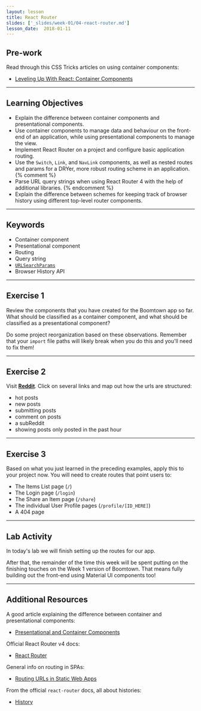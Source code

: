 ```yaml
---
layout: lesson
title: React Router
slides: ['_slides/week-01/04-react-router.md']
lesson_date:  2018-01-11
---
```


## Pre-work

Read through this CSS Tricks articles on using container components:

* [Leveling Up With React: Container Components](https://css-tricks.com/learning-react-container-components/)

---

## Learning Objectives

* Explain the difference between container components and presentational components.
* Use container components to manage data and behaviour on the front-end of an application, while using presentational components to manage the view.
* Implement React Router on a project and configure basic application routing.
* Use the `Switch`, `Link`, and `NavLink` components, as well as nested routes and params for a DRYer, more robust routing scheme in an application.{% comment %}
* Parse URL query strings when using React Router 4 with the help of additional libraries.
  {% endcomment %}
* Explain the difference between schemes for keeping track of browser history using different top-level router components.

---

## Keywords

* Container component
* Presentational component
* Routing
* Query string
* [`URLSearchParams`](https://developer.mozilla.org/en-US/docs/Web/API/URLSearchParams)
* Browser History API

---

## Exercise 1

Review the components that you have created for the Boomtown app so far. What should be classified as a container component, and what should be classified as a presentational component?

Do some project reorganization based on these observations. Remember that your `import` file paths will likely break when you do this and you'll need to fix them!

---

## Exercise 2

Visit **[Reddit](http://reddit.com)**. Click on several links and map out how the urls are structured:

* hot posts
* new posts
* submitting posts
* comment on posts
* a subReddit
* showing posts only posted in the past hour

---

## Exercise 3

Based on what you just learned in the preceding examples, apply this to your project now. You will need to create routes that point users to:

* The Items List page (`/`)
* The Login page (`/login`)
* The Share an Item page (`/share`)
* The individual User Profile pages (`/profile/[ID_HERE]`)
* A 404 page

---

## Lab Activity

In today's lab we will finish setting up the routes for our app.

After that, the remainder of the time this week will be spent putting on the finishing touches on the Week 1 version of Boomtown. That means fully building out the front-end using Material UI components too!

---

## Additional Resources

A good article explaining the difference between container and presentational components:

* [Presentational and Container Components](https://medium.com/@dan_abramov/smart-and-dumb-components-7ca2f9a7c7d0#.alfgvuedk)

Official React Router v4 docs:

* [React Router](https://reacttraining.com/react-router/)

General info on routing in SPAs:

* [Routing URLs in Static Web Apps](https://staticapps.org/articles/routing-urls-in-static-apps/)

From the official `react-router` docs, all about histories:

* [History](https://reacttraining.com/react-router/web/api/history)
